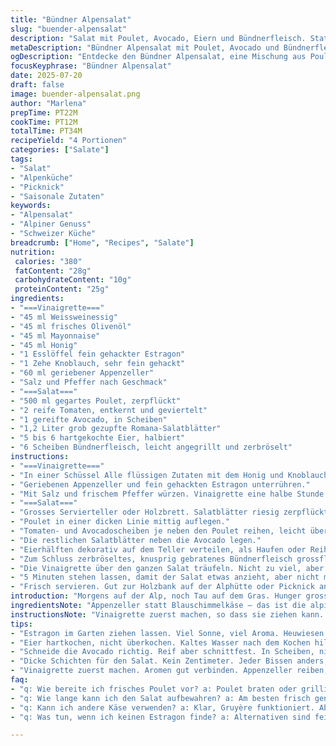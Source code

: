 ```yaml
---
title: "Bündner Alpensalat"
slug: "buender-alpensalat"
description: "Salat mit Poulet, Avocado, Eiern und Bündnerfleisch. Statt Blauschimmelkäse ein kräftiger Appenzeller gerieben. Vinaigrette mit Weissweinessig, Honig, frischer Estragon statt Schnittlauch. Rustikale Zubereitung, ideal zum Picknick auf der Alp. Biss durch knusprigen Bündner Speck statt Streifen von Bacon. Alle Zutaten frisch, lokal und saisonal. Tradition trifft Moderne in einem Salat, der grob und schlicht ist, trotzdem spannend. Salatblätter knackig, Texturen von cremig bis fest. Ein Hauch von Bergwald und Almen spürbar. Eher deftig als schlicht, mit regionalem Käsecharakter und Alpine Würze. Wärmt den Magen wenn Sonne weg, roh aber voller Kraft. "
metaDescription: "Bündner Alpensalat mit Poulet, Avocado und Bündnerfleisch. Ein rustikales Gericht voller alpiner Aromen. Ideal für Picknicks in den Bergen."
ogDescription: "Entdecke den Bündner Alpensalat, eine Mischung aus Poulet, Avocado und Bündnerfleisch. Perfekt für die frische Bergluft und rustikale Genussmomente."
focusKeyphrase: "Bündner Alpensalat"
date: 2025-07-20
draft: false
image: buender-alpensalat.png
author: "Marlena"
prepTime: PT22M
cookTime: PT12M
totalTime: PT34M
recipeYield: "4 Portionen"
categories: ["Salate"]
tags:
- "Salat"
- "Alpenküche"
- "Picknick"
- "Saisonale Zutaten"
keywords:
- "Alpensalat"
- "Alpiner Genuss"
- "Schweizer Küche"
breadcrumb: ["Home", "Recipes", "Salate"]
nutrition: 
 calories: "380"
 fatContent: "28g"
 carbohydrateContent: "10g"
 proteinContent: "25g"
ingredients:
- "===Vinaigrette==="
- "45 ml Weissweinessig"
- "45 ml frisches Olivenöl"
- "45 ml Mayonnaise"
- "45 ml Honig"
- "1 Esslöffel fein gehackter Estragon"
- "1 Zehe Knoblauch, sehr fein gehackt"
- "60 ml geriebener Appenzeller"
- "Salz und Pfeffer nach Geschmack"
- "===Salat==="
- "500 ml gegartes Poulet, zerpflückt"
- "2 reife Tomaten, entkernt und geviertelt"
- "1 gereifte Avocado, in Scheiben"
- "1,2 Liter grob gezupfte Romana-Salatblätter"
- "5 bis 6 hartgekochte Eier, halbiert"
- "6 Scheiben Bündnerfleisch, leicht angegrillt und zerbröselt"
instructions:
- "===Vinaigrette==="
- "In einer Schüssel Alle flüssigen Zutaten mit dem Honig und Knoblauch gut mit dem Schneebesen vermischen."
- "Geriebenen Appenzeller und fein gehackten Estragon unterrühren."
- "Mit Salz und frischem Pfeffer würzen. Vinaigrette eine halbe Stunde ziehen lassen zum Durchziehen der Aromen."
- "===Salat==="
- "Grosses Servierteller oder Holzbrett. Salatblätter riesig zerpflückt und locker in Streifen gelegt, zuerst links und rechts außen verteilen."
- "Poulet in einer dicken Linie mittig auflegen."
- "Tomaten- und Avocadoscheiben je neben den Poulet reihen, leicht überlappend und rustikal arrangiert."
- "Die restlichen Salatblätter neben die Avocado legen."
- "Eierhälften dekorativ auf dem Teller verteilen, als Haufen oder Reihen, ohne zu eng."
- "Zum Schluss zerbröseltes, knusprig gebratenes Bündnerfleisch grossflächig zwischen Eier und Salat streuen."
- "Die Vinaigrette über den ganzen Salat träufeln. Nicht zu viel, aber verteilt genug, damit alles leicht glitzert."
- "5 Minuten stehen lassen, damit der Salat etwas anzieht, aber nicht matschig wird."
- "Frisch servieren. Gut zur Holzbank auf der Alphütte oder Picknick an Bergsee."
introduction: "Morgens auf der Alp, noch Tau auf dem Gras. Hunger gross, aber Herz für simpel. Keine Schnörkel. Salat mit Poulet, cremiger Avocado, hartgekochten Eiern, dazu die raue Note vom Bündnerfleisch. Alles grob, ungekünstelt. Klare Linien, so wie die Berge im Licht. Die Vinaigrette trägt die rustikale Note vom Appenzeller Käse, nicht so milde wie Gruyère, mehr Biss, mehr Charakter. Honig bringt eine Prise Süsse rein, wichtig in der kühlen Bergluft. Statt Schnittlauch Estragon – ein Kraut, das man in den Heuwiesen oft findet. Knoblauch darf nicht fehlen, gibt Spannung, fast wie ein Sonnenaufgang. Mischung aus kalt und warm, fest und cremig. "
ingredientsNote: "Appenzeller statt Blauschimmelkäse – das ist die alpine Seele in der Vinaigrette. Käse gerne reiben, nicht zu fein, damit er noch spürbar ist. Bündnerfleisch ersetzt den Bacon, eine wertvolle Zutat vom Alpenfest, zarter gellten Geschmack, würzig, aber ohne das Fett der Schweinebauchstreifen. Eier nicht zu überkochen, kalt abschrecken hilft die gelbe Mitte glänzen zu lassen. Avocado gerne richtig reif, fast weich, aber noch schnittfest. Tomaten entkernen, sonst wird’s zu wässrig. Salat soll knackig bleiben, grob gerupft, nicht klein geschnitten, das hebt Textur und Lebensgefühl auf der Alm. Alle Zutaten saisonal und möglichst Bio. Olivenöl fein und leicht, kein Rauchiges, sonst dominiert es. "
instructionsNote: "Vinaigrette zuerst machen, so dass sie ziehen kann. Appenzeller reiben und frischen Estragon hacken, sonst wird’s fade. Alles in einer Schüssel mit Schneebesen vermischen. Salatblätter grob zerpflücken, sonst wirken sie zu brav. Auf grossen Brett oder Teller schichten, damit's rustikal bleibt, kein Tüfteln. Poulet sollte warm oder zimmerwarm sein, nicht kalt aus dem Kühlschrank, bringt mehr Textur in den Salat. Avocado scheibieren sanft, damit sie nicht zerquetscht wird. Die Eier halbieren, aufpassen dass die Schnittflächen glatt bleiben. Bündnerfleisch zuletzt, auf einer Pfanne kurz anknuspern, damit es noch aromatischer wird. Vinaigrette mit grossem Löffel oder über die Finger träufeln. 5 bis 7 Minuten durchziehen lassen, servieren. Passt gut zu Bergbrot oder frischem Ruchbrot."
tips:
- "Estragon im Garten ziehen lassen. Viel Sonne, viel Aroma. Heuwiesen sind die besten Lagen. Das Kraut bringt eine alpine Note. Frisch hacken, nicht trocken."
- "Eier hartkochen, nicht überkochen. Kaltes Wasser nach dem Kochen hilft. Schnittflächen glätten, dann schön anrichten. Gelbe Mitte möglichst glänzend halten."
- "Schneide die Avocado richtig. Reif aber schnittfest. In Scheiben, nicht zerdrückt. Bei Matrosen: Möglichkeit, sie zu würzen. Ein Hauch Pfeffer, wenig Salz."
- "Dicke Schichten für den Salat. Kein Zentimeter. Jeder Bissen anders, trotzdem harmonisch. Mit Bündnerfleisch unbedingt etwas knusprig machen. Es gibt mehr Aroma."
- "Vinaigrette zuerst machen. Aromen gut verbinden. Appenzeller reiben, aber nicht zu fein. Grob ist wichtiger. Salz und Pfeffer ordentlich würzen. Ziehen lassen."
faq:
- "q: Wie bereite ich frisches Poulet vor? a: Poulet braten oder grillieren. Dann zerpflücken. Nicht kalt nutzen. Warm bringt mehr Geschmack."
- "q: Wie lange kann ich den Salat aufbewahren? a: Am besten frisch genießen. Wenn nötig, ein Tag im Kühlschrank. Zutaten weich? Neue anrühren, nicht matschig."
- "q: Kann ich andere Käse verwenden? a: Klar, Gruyère funktioniert. Aber Appenzeller hat mehr Charakter. Darauf achten, Käse in passende Stücke schneiden."
- "q: Was tun, wenn ich keinen Estragon finde? a: Alternativen sind fein gehackter Schnittlauch. Oder frische Kräuter vom Markt. Petersilie? Auch möglich, aber andere Aromen."

---
```

